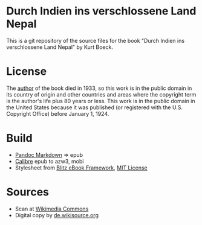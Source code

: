 # Durch Indien ins verschlossene Land Nepal

This is a git repository of the source files for the book "Durch Indien ins verschlossene Land Nepal" by Kurt Boeck.

# License
The [author](https://de.wikipedia.org/wiki/Kurt_Boeck) of the book died in 1933,
so this work is in the public domain in
its country of origin and other countries and areas where the
copyright term is the author's life plus 80 years or less.
This work is in the public domain in the United States because it was
published (or registered with the U.S. Copyright Office)
before January 1, 1924.

# Build
* [Pandoc Markdown](https://pandoc.org/MANUAL.html#pandocs-markdown) => epub
* [Calibre](https://calibre-ebook.com/) epub to azw3, mobi
* Stylesheet from [Blitz eBook Framework](https://friendsofepub.github.io/Blitz/), [MIT License](https://github.com/FriendsOfEpub/Blitz/blob/master/LICENSE)

# Sources
* Scan at [Wikimedia Commons](https://commons.wikimedia.org/wiki/File:Durch_Indien_ins_verschlossene_Land_Nepal.pdf)
* Digital copy by [de.wikisource.org](https://de.wikisource.org/wiki/Durch_Indien_ins_verschlossene_Land_Nepal)
